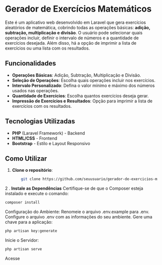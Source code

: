 # Gerador de Exercícios Matemáticos

Este é um aplicativo web desenvolvido em Laravel que gera exercícios aleatórios de matemática, cobrindo todas as operações básicas: **adição, subtração, multiplicação e divisão**. O usuário pode selecionar quais operações incluir, definir o intervalo de números e a quantidade de exercícios desejada. Além disso, há a opção de imprimir a lista de exercícios ou uma lista com os resultados.

## Funcionalidades

- **Operações Básicas**: Adição, Subtração, Multiplicação e Divisão.
- **Seleção de Operações**: Escolha quais operações incluir nos exercícios.
- **Intervalo Personalizado**: Defina o valor mínimo e máximo dos números usados nas operações.
- **Quantidade de Exercícios**: Escolha quantos exercícios deseja gerar.
- **Impressão de Exercícios e Resultados**: Opção para imprimir a lista de exercícios com os resultados.

## Tecnologias Utilizadas

- **PHP** (Laravel Framework) - Backend
- **HTML/CSS** - Frontend
- **Bootstrap** - Estilo e Layout Responsivo

## Como Utilizar

1. **Clone o repositório**:
   ```bash
       git clone https://github.com/seuusuario/gerador-de-exercicios-matematicos.git
    ```

2 . **Instale as Dependências**
Certifique-se de que o Composer esteja instalado e execute o comando:

```bash
composer install
```
Configuração do Ambiente: Renomeie o arquivo .env.example para .env. Configure o arquivo .env com as informações do seu ambiente. Gere uma chave para a aplicação:
```bash
php artisan key:generate
```
Inicie o Servidor:
```bash
php artisan serve
```
Acesse 


